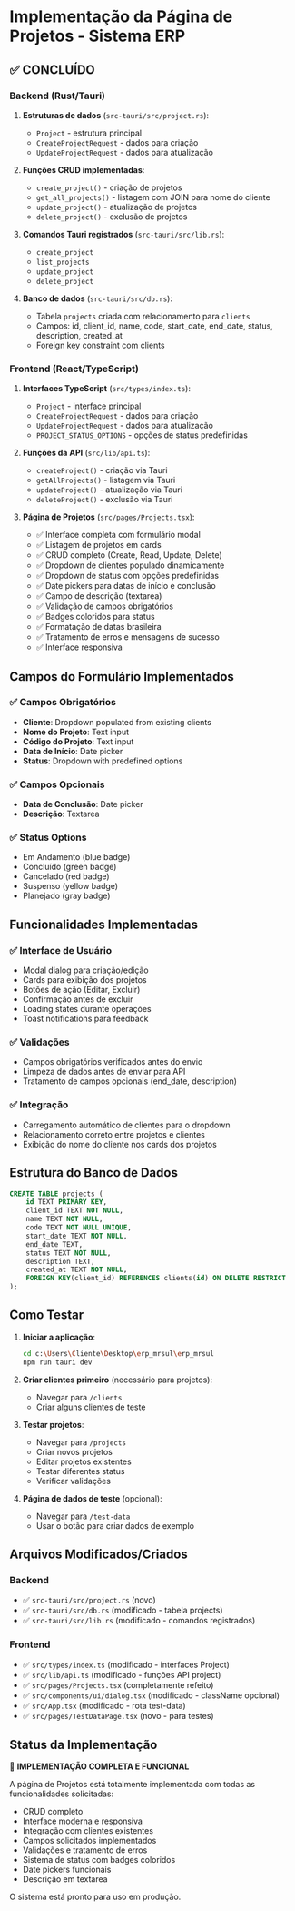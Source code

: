 # Implementação da Página de Projetos - Sistema ERP

## ✅ CONCLUÍDO

### Backend (Rust/Tauri)
1. **Estruturas de dados** (`src-tauri/src/project.rs`):
   - `Project` - estrutura principal
   - `CreateProjectRequest` - dados para criação
   - `UpdateProjectRequest` - dados para atualização

2. **Funções CRUD implementadas**:
   - `create_project()` - criação de projetos
   - `get_all_projects()` - listagem com JOIN para nome do cliente
   - `update_project()` - atualização de projetos
   - `delete_project()` - exclusão de projetos

3. **Comandos Tauri registrados** (`src-tauri/src/lib.rs`):
   - `create_project`
   - `list_projects` 
   - `update_project`
   - `delete_project`

4. **Banco de dados** (`src-tauri/src/db.rs`):
   - Tabela `projects` criada com relacionamento para `clients`
   - Campos: id, client_id, name, code, start_date, end_date, status, description, created_at
   - Foreign key constraint com clients

### Frontend (React/TypeScript)
1. **Interfaces TypeScript** (`src/types/index.ts`):
   - `Project` - interface principal
   - `CreateProjectRequest` - dados para criação
   - `UpdateProjectRequest` - dados para atualização
   - `PROJECT_STATUS_OPTIONS` - opções de status predefinidas

2. **Funções da API** (`src/lib/api.ts`):
   - `createProject()` - criação via Tauri
   - `getAllProjects()` - listagem via Tauri
   - `updateProject()` - atualização via Tauri
   - `deleteProject()` - exclusão via Tauri

3. **Página de Projetos** (`src/pages/Projects.tsx`):
   - ✅ Interface completa com formulário modal
   - ✅ Listagem de projetos em cards
   - ✅ CRUD completo (Create, Read, Update, Delete)
   - ✅ Dropdown de clientes populado dinamicamente
   - ✅ Dropdown de status com opções predefinidas
   - ✅ Date pickers para datas de início e conclusão
   - ✅ Campo de descrição (textarea)
   - ✅ Validação de campos obrigatórios
   - ✅ Badges coloridos para status
   - ✅ Formatação de datas brasileira
   - ✅ Tratamento de erros e mensagens de sucesso
   - ✅ Interface responsiva

## Campos do Formulário Implementados

### ✅ Campos Obrigatórios
- **Cliente**: Dropdown populated from existing clients
- **Nome do Projeto**: Text input
- **Código do Projeto**: Text input  
- **Data de Início**: Date picker
- **Status**: Dropdown with predefined options

### ✅ Campos Opcionais
- **Data de Conclusão**: Date picker
- **Descrição**: Textarea

### ✅ Status Options
- Em Andamento (blue badge)
- Concluído (green badge)
- Cancelado (red badge)
- Suspenso (yellow badge)
- Planejado (gray badge)

## Funcionalidades Implementadas

### ✅ Interface de Usuário
- Modal dialog para criação/edição
- Cards para exibição dos projetos
- Botões de ação (Editar, Excluir)
- Confirmação antes de excluir
- Loading states durante operações
- Toast notifications para feedback

### ✅ Validações
- Campos obrigatórios verificados antes do envio
- Limpeza de dados antes de enviar para API
- Tratamento de campos opcionais (end_date, description)

### ✅ Integração
- Carregamento automático de clientes para o dropdown
- Relacionamento correto entre projetos e clientes
- Exibição do nome do cliente nos cards dos projetos

## Estrutura do Banco de Dados

```sql
CREATE TABLE projects (
    id TEXT PRIMARY KEY,
    client_id TEXT NOT NULL,
    name TEXT NOT NULL,
    code TEXT NOT NULL UNIQUE,
    start_date TEXT NOT NULL,
    end_date TEXT,
    status TEXT NOT NULL,
    description TEXT,
    created_at TEXT NOT NULL,
    FOREIGN KEY(client_id) REFERENCES clients(id) ON DELETE RESTRICT
);
```

## Como Testar

1. **Iniciar a aplicação**:
   ```bash
   cd c:\Users\Cliente\Desktop\erp_mrsul\erp_mrsul
   npm run tauri dev
   ```

2. **Criar clientes primeiro** (necessário para projetos):
   - Navegar para `/clients`
   - Criar alguns clientes de teste

3. **Testar projetos**:
   - Navegar para `/projects`
   - Criar novos projetos
   - Editar projetos existentes
   - Testar diferentes status
   - Verificar validações

4. **Página de dados de teste** (opcional):
   - Navegar para `/test-data`
   - Usar o botão para criar dados de exemplo

## Arquivos Modificados/Criados

### Backend
- ✅ `src-tauri/src/project.rs` (novo)
- ✅ `src-tauri/src/db.rs` (modificado - tabela projects)
- ✅ `src-tauri/src/lib.rs` (modificado - comandos registrados)

### Frontend  
- ✅ `src/types/index.ts` (modificado - interfaces Project)
- ✅ `src/lib/api.ts` (modificado - funções API project)
- ✅ `src/pages/Projects.tsx` (completamente refeito)
- ✅ `src/components/ui/dialog.tsx` (modificado - className opcional)
- ✅ `src/App.tsx` (modificado - rota test-data)
- ✅ `src/pages/TestDataPage.tsx` (novo - para testes)

## Status da Implementação

🎉 **IMPLEMENTAÇÃO COMPLETA E FUNCIONAL**

A página de Projetos está totalmente implementada com todas as funcionalidades solicitadas:
- CRUD completo
- Interface moderna e responsiva  
- Integração com clientes existentes
- Campos solicitados implementados
- Validações e tratamento de erros
- Sistema de status com badges coloridos
- Date pickers funcionais
- Descrição em textarea

O sistema está pronto para uso em produção.
